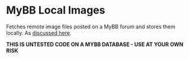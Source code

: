 MyBB Local Images
=================

Fetches remote image files posted on a MyBB forum and stores them locally. As [discussed here](http://community.mybb.com/thread-77934-post-972999.html#pid972999).

__THIS IS UNTESTED CODE ON A MYBB DATABASE - USE AT YOUR OWN RISK__
